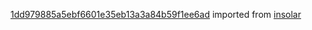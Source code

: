 [1dd979885a5ebf6601e35eb13a3a84b59f1ee6ad](https://github.com/insolar/insolar/commit/1dd979885a5ebf6601e35eb13a3a84b59f1ee6ad) imported from [insolar](https://github.com/insolar/insolar)
